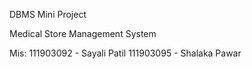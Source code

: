 DBMS Mini Project

Medical Store Management System

Mis: 
111903092 - Sayali Patil
111903095 - Shalaka Pawar

